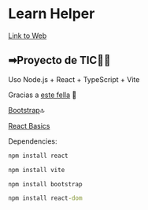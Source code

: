 # Learn Helper

[Link to Web](https://fabiomode2.github.io/fabio_LearnHelper/)

## ➡Proyecto de TIC👨‍🏫 

Uso Node.js + React + TypeScript + Vite

Gracias a [este fella](https://github.com/ErickKS/vite-deploy) 🙏

[Bootstrap](https://getbootstrap.com/docs/4.0/components/buttons/)🔝

[React Basics](https://www.youtube.com/watch?v=SqcY0GlETPk&t=4267s)

Dependencies:

```cmd
npm install react
```
```cmd
npm install vite 
```
```cmd
npm install bootstrap
```
```cmd
npm install react-dom
```
